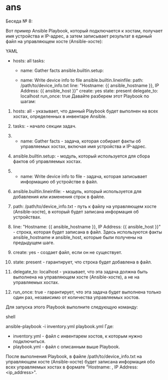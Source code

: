 # ans

Беседа № 8: 

Вот пример Ansible Playbook, который подключается к хостам, получает имя устройства и IP-адрес, а затем записывает результат в единый файл на управляющем хосте (Ansible-хосте):

YAML

- hosts: all
  tasks:
    - name: Gather facts
      ansible.builtin.setup:

    - name: Write device info to file
      ansible.builtin.lineinfile:
        path: /path/to/device_info.txt
        line: "Hostname: {{ ansible_hostname }}, IP Address: {{ ansible_host }}"
        create: yes
        state: present
      delegate_to: localhost
      run_once: true
Давайте разберем этот Playbook по шагам:

1. hosts: all - указывает, что данный Playbook будет выполнен на всех хостах, определенных в инвентаре Ansible.

2. tasks: - начало секции задач.

3. - name: Gather facts - задача, которая собирает факты об управляемых хостах, включая имя устройства и IP-адрес.

4. ansible.builtin.setup: - модуль, который используется для сбора фактов об управляемых хостах.

5. - name: Write device info to file - задача, которая записывает информацию об устройстве в файл.

6. ansible.builtin.lineinfile: - модуль, который используется для добавления или изменения строк в файле.

7. path: /path/to/device_info.txt - путь к файлу на управляющем хосте (Ansible-хосте), в который будет записана информация об устройствах.

8. line: "Hostname: {{ ansible_hostname }}, IP Address: {{ ansible_host }}" - строка, которая будет записана в файл. Здесь используются факты ansible_hostname и ansible_host, которые были получены на предыдущем шаге.

9. create: yes - создает файл, если он не существует.
10. state: present - гарантирует, что строка будет добавлена в файл.

11. delegate_to: localhost - указывает, что эта задача должна быть выполнена на управляющем хосте (Ansible-хосте), а не на управляемых хостах.

12. run_once: true - гарантирует, что эта задача будет выполнена только один раз, независимо от количества управляемых хостов.

Для запуска этого Playbook выполните следующую команду:

shell

ansible-playbook -i inventory.yml playbook.yml
Где:
- inventory.yml - файл с инвентарем хостов, к которым нужно подключиться.
- playbook.yml - файл с описанным выше Playbook.

После выполнения Playbook, в файле /path/to/device_info.txt на управляющем хосте (Ansible-хосте) будет записана информация обо всех управляемых хостах в формате "Hostname: <hostname>, IP Address: <ip_address>".
